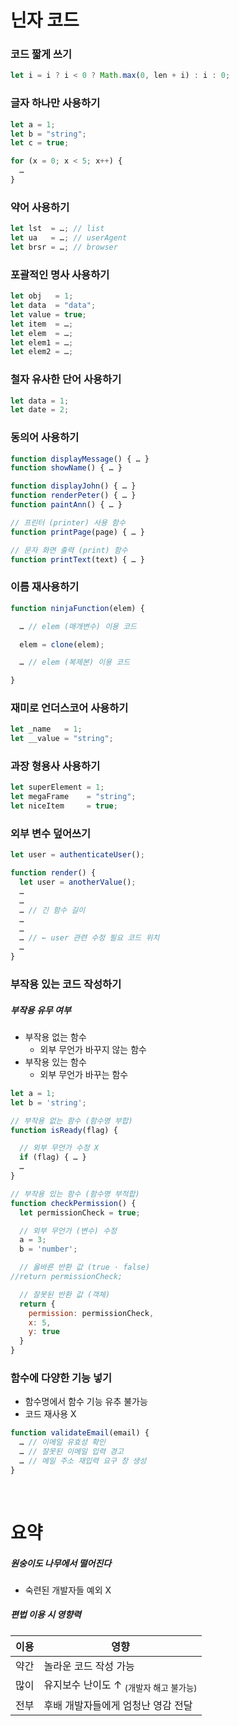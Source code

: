 닌자 코드
====

### 코드 짧게 쓰기
```javascript
let i = i ? i < 0 ? Math.max(0, len + i) : i : 0;
```

### 글자 하나만 사용하기
```javascript
let a = 1;
let b = "string";
let c = true;

for (x = 0; x < 5; x++) {
  …
}
```

### 약어 사용하기
```javascript
let lst  = …; // list
let ua   = …; // userAgent
let brsr = …; // browser
```

### 포괄적인 명사 사용하기
```javascript
let obj   = 1;
let data  = "data";
let value = true;
let item  = …;
let elem  = …;
let elem1 = …;
let elem2 = …;
```

### 철자 유사한 단어 사용하기
```javascript
let data = 1;
let date = 2;
```

### 동의어 사용하기
```javascript
function displayMessage() { … }
function showName() { … }
```
```javascript
function displayJohn() { … }
function renderPeter() { … }
function paintAnn() { … }
```
```javascript
// 프린터 (printer) 사용 함수
function printPage(page) { … }

// 문자 화면 출력 (print) 함수
function printText(text) { … }
```

### 이름 재사용하기
```javascript
function ninjaFunction(elem) {

  … // elem (매개변수) 이용 코드

  elem = clone(elem);

  … // elem (복제본) 이용 코드

}
```

### 재미로 언더스코어 사용하기
```javascript
let _name   = 1;
let __value = "string";
```

### 과장 형용사 사용하기
```javascript
let superElement = 1;
let megaFrame    = "string";
let niceItem     = true;
```

### 외부 변수 덮어쓰기
```javascript
let user = authenticateUser();

function render() {
  let user = anotherValue();
  …
  …
  … // 긴 함수 길이
  …
  …
  … // ← user 관련 수정 필요 코드 위치
  …
}
```

### 부작용 있는 코드 작성하기

##### 부작용 유무 여부
- 부작용 없는 함수
  - 외부 무언가 바꾸지 않는 함수
- 부작용 있는 함수
  - 외부 무언가 바꾸는 함수
```javascript
let a = 1;
let b = 'string';

// 부작용 없는 함수 (함수명 부합)
function isReady(flag) {

  // 외부 무언가 수정 X
  if (flag) { … }
  …
}

// 부작용 있는 함수 (함수명 부적합)
function checkPermission() {
  let permissionCheck = true;

  // 외부 무언가 (변수) 수정
  a = 3;
  b = 'number';

  // 옳바른 반환 값 (true · false)
//return permissionCheck;

  // 잘못된 반환 값 (객체)
  return {
    permission: permissionCheck,
    x: 5,
    y: true
  }
}
```

### 함수에 다양한 기능 넣기
- 함수명에서 함수 기능 유추 불가능
- 코드 재사용 X
```javascript
function validateEmail(email) {
  … // 이메일 유효성 확인
  … // 잘못된 이메일 입력 경고
  … // 메일 주소 재입력 요구 창 생성
}
```

<br />

요약
====

##### _원숭이도 나무에서 떨어진다_
- 숙련된 개발자들 예외 X

##### 편법 이용 시 영향력

|이용|영향|
|:---:|---|
|약간|놀라운 코드 작성 가능|
|많이|유지보수 난이도 ↑ <sub>(개발자 해고 불가능)</sub>|
|전부|후배 개발자들에게 엄청난 영감 전달|

